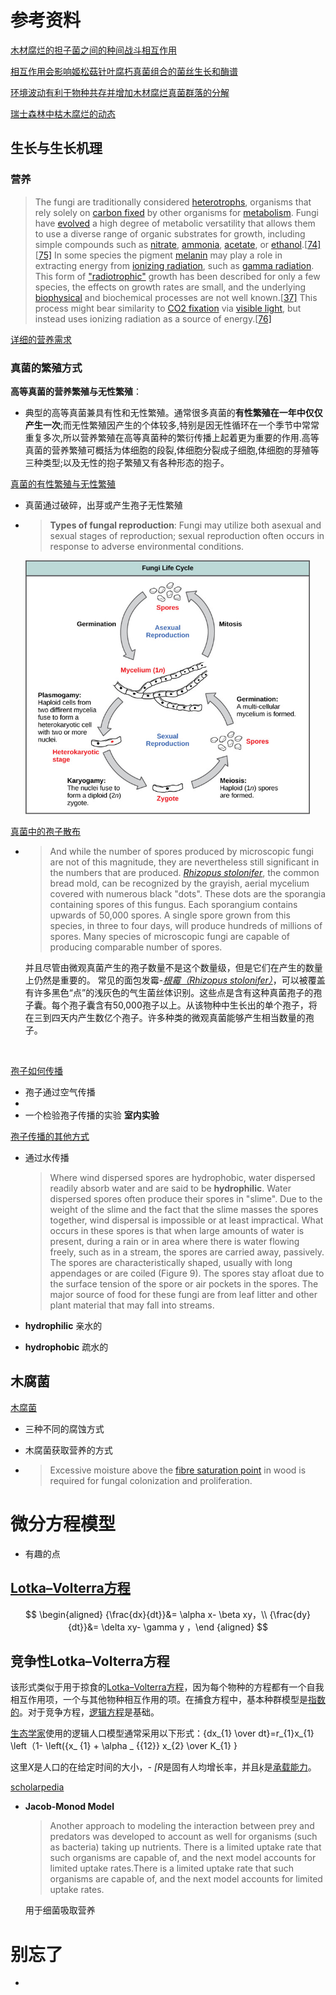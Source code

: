 # 参考资料



[木材腐烂的担子菌之间的种间战斗相互作用](https://academic.oup.com/femsec/article/31/3/185/461131?login=true)

[相互作用会影响姬松菇针叶腐朽真菌组合的菌丝生长和酶谱](https://journals.plos.org/plosone/article?id=10.1371/journal.pone.0185171)

[环境波动有利于物种共存并增加木材腐烂真菌群落的分解](https://link.springer.com/article/10.1007/s00442-006-0406-3)

[瑞士森林中枯木腐烂的动态](https://link.springer.com/article/10.1186/s40663-020-00248-x)

##  生长与生长机理

###  营养

> The fungi are traditionally considered [heterotrophs](https://en.wikipedia.org/wiki/Heterotroph), organisms that rely solely on [carbon fixed](https://en.wikipedia.org/wiki/Carbon_fixation) by other organisms for [metabolism](https://en.wikipedia.org/wiki/Metabolism). Fungi have [evolved](https://en.wikipedia.org/wiki/Evolution) a high degree of metabolic versatility that allows them to use a diverse range of organic substrates for growth, including simple compounds such as [nitrate](https://en.wikipedia.org/wiki/Nitrate), [ammonia](https://en.wikipedia.org/wiki/Ammonia), [acetate](https://en.wikipedia.org/wiki/Acetate), or [ethanol](https://en.wikipedia.org/wiki/Ethanol).[[74\]](https://en.wikipedia.org/wiki/Fungus#cite_note-Marzluf1981-74)[[75\]](https://en.wikipedia.org/wiki/Fungus#cite_note-Heynes1994-75) In some species the pigment [melanin](https://en.wikipedia.org/wiki/Melanin) may play a role in extracting energy from [ionizing radiation](https://en.wikipedia.org/wiki/Ionizing_radiation), such as [gamma radiation](https://en.wikipedia.org/wiki/Gamma_rays). This form of ["radiotrophic"](https://en.wikipedia.org/wiki/Radiotrophic_fungus) growth has been described for only a few species, the effects on growth rates are small, and the underlying [biophysical](https://en.wikipedia.org/wiki/Biophysics) and biochemical processes are not well known.[[37\]](https://en.wikipedia.org/wiki/Fungus#cite_note-Dadachova2007-37) This process might bear similarity to [CO2 fixation](https://en.wikipedia.org/wiki/Carbon_fixation) via [visible light](https://en.wikipedia.org/wiki/Visible_spectrum), but instead uses ionizing radiation as a source of energy.[[76\]](https://en.wikipedia.org/wiki/Fungus#cite_note-Dadachova2008-76)



[详细的营养需求](https://www.biologydiscussion.com/fungi/nutrition-in-fungi-with-diagrams-botany/63004)



### 真菌的繁殖方式

**高等真菌的营养繁殖与无性繁殖**：

+ 典型的高等真菌兼具有性和无性繁殖。通常很多真菌的**有性繁殖在一年中仅仅产生一次**;而无性繁殖因产生的个体较多,特别是因无性循环在一个季节中常常重复多次,所以营养繁殖在高等真菌种的繁衍传播上起着更为重要的作用.高等真菌的营养繁殖可概括为体细胞的段裂,体细胞分裂成子细胞,体细胞的芽殖等三种类型;以及无性的抱子繁殖又有各种形态的抱子。











[真菌的有性繁殖与无性繁殖](https://bio.libretexts.org/Bookshelves/Introductory_and_General_Biology/Book%3A_General_Biology_(Boundless)/24%3A_Fungi/24.1%3A_Characteristics_of_Fungi/24.1C%3A_Fungi_Reproduction#:~:text=Fungi%20reproduce%20asexually%20by%20fragmentation%2C%20budding%2C%20or%20producing%20spores.&text=The%20most%20common%20mode%20of,genetically%20identical%20to%20that%20parent.)

+ 真菌通过破碎，出芽或产生孢子无性繁殖

+ > **Types of fungal reproduction**: Fungi may utilize both asexual and sexual stages of reproduction; sexual reproduction often occurs in response to adverse environmental conditions.

  <img src=".\ResourceForMarkDown\figure-24-01-07.jpeg" style="zoom: 67%;" />





[真菌中的孢子散布](http://www.botany.hawaii.edu/faculty/wong/BOT135/Lect05_a.htm)

+ > And while the number of spores produced by microscopic fungi are not of this magnitude, they are nevertheless still significant in the numbers that are produced. *[Rhizopus stolonifer](http://www.botany.hawaii.edu/faculty/wong/BOT135/Rhizopus_sporangia.GIF)*, the common bread mold, can be recognized by the grayish, aerial mycelium covered with numerous black "dots". These dots are the sporangia containing spores of this fungus. Each sporangium contains upwards of 50,000 spores. A single spore grown from this species, in three to four days, will produce hundreds of millions of spores. Many species of microscopic fungi are capable of producing comparable number of spores.

  并且尽管由微观真菌产生的孢子数量不是这个数量级，但是它们在产生的数量上仍然是重要的。 常见的面包发霉-*[根霉（Rhizopus stolonifer）](http://www.botany.hawaii.edu/faculty/wong/BOT135/Rhizopus_sporangia.GIF)*，可以被覆盖有许多黑色“点”的浅灰色的气生菌丝体识别。这些点是含有这种真菌孢子的孢子囊。每个孢子囊含有50,000孢子以上。从该物种中生长出的单个孢子，将在三到四天内产生数亿个孢子。许多种类的微观真菌能够产生相当数量的孢子。

​       

[孢子如何传播](http://www.botany.hawaii.edu/faculty/wong/BOT135/Lect05_b.htm)

+ 孢子通过空气传播
+ 
+ 一个检验孢子传播的实验 **室内实验**

[孢子传播的其他方式](http://www.botany.hawaii.edu/faculty/wong/BOT135/Lect05_c.htm)

+ 通过水传播

  > Where wind dispersed spores are hydrophobic, water dispersed readily absorb water and are said to be **hydrophilic**. Water dispersed spores often produce their spores in "slime". Due to the weight of the slime and the fact that the slime masses the spores together, wind dispersal is impossible or at least impractical. What occurs in these spores is that when large amounts of water is present, during a rain or in area where there is water flowing freely, such as in a stream, the spores are carried away, passively. The spores are characteristically shaped, usually with long appendages or are coiled (Figure 9). The spores stay afloat due to the surface tension of the spore or air pockets in the spores. The major source of food for these fungi are from leaf litter and other plant material that may fall into streams. 

+ **hydrophilic** 亲水的
+ **hydrophobic** 疏水的

##  木腐菌

[木腐菌](https://en.wikipedia.org/wiki/Wood-decay_fungus)

+ 三种不同的腐蚀方式

+ 木腐菌获取营养的方式

+ > Excessive moisture above the [fibre saturation point](https://en.wikipedia.org/wiki/Fibre_saturation_point) in wood is required for fungal colonization and proliferation.

#  微分方程模型



+ 有趣的点

## [Lotka–Volterra方程](https://en.wikipedia.org/wiki/Lotka%E2%80%93Volterra_equations)

$$
\begin{aligned} {\frac{dx}{dt}}&= \alpha x- \beta xy，\\ {\frac{dy}{dt}}&= \delta xy- \gamma y ，\end {aligned}
$$

##  竞争性Lotka–Volterra方程

该形式类似于用于掠食的[Lotka–Volterra方程](https://en.wikipedia.org/wiki/Lotka–Volterra_equations)，因为每个物种的方程都有一个自我相互作用项，一个与其他物种相互作用的项。在捕食方程中，基本种群模型是[指数的](https://en.wikipedia.org/wiki/Exponential_function)。对于竞争方程，[逻辑方程](https://en.wikipedia.org/wiki/Logistic_function#Logistic_differential_equation)是基础。

[生态学家](https://en.wikipedia.org/wiki/Ecology)使用的逻辑人口模型通常采用以下形式：{dx_{1} \over dt}=r_{1}x_{1} \left（1- \left({x_ {1} + \alpha _ {{12}} x_{2} \over K_{1} }

这里*X*是人口的在给定时间的大小，*- [R*是固有人均增长率，并且*ķ*是[承载能力](https://en.wikipedia.org/wiki/Carrying_capacity)。





[scholarpedia](http://www.scholarpedia.org/article/Predator-prey_model#Lotka-Volterra_Model)

+ **Jacob-Monod Model**

  > Another approach to modeling the interaction between prey and predators was developed to account as well for organisms (such as bacteria) taking up nutrients. There is a limited uptake rate that such organisms are capable of, and the next model accounts for limited uptake rates.There is a limited uptake rate that such organisms are capable of, and the next model accounts for limited uptake rates. 

  用于细菌吸取营养

#  别忘了

+ 
